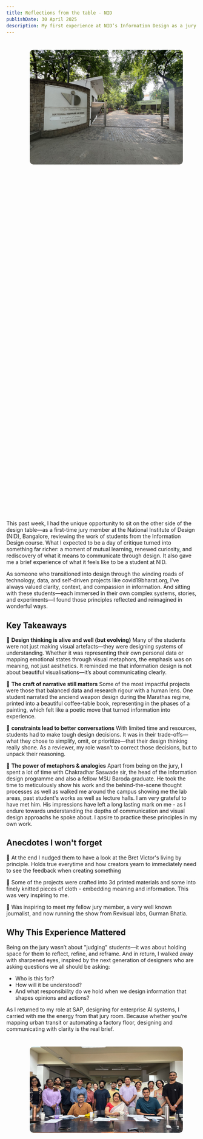 ```yaml
---
title: Reflections from the table - NID
publishDate: 30 April 2025
description: My first experience at NID’s Information Design as a jury
---
```


<ul class="collage">
  <li><img src="../../../assets/reflections/nid-jury-1.jpeg" alt="NID Bangalore campus entrance" loading="lazy"></li>
</ul>

This past week, I had the unique opportunity to sit on the other side of the design table—as a first-time jury member at the National Institute of Design (NID), Bangalore, reviewing the work of students from the Information Design course. What I expected to be a day of critique turned into something far richer: a moment of mutual learning, renewed curiosity, and rediscovery of what it means to communicate through design. It also gave me a brief experience of what it feels like to be a student at NID.

As someone who transitioned into design through the winding roads of technology, data, and self-driven projects like covid19bharat.org, I’ve always valued clarity, context, and compassion in information. And sitting with these students—each immersed in their own complex systems, stories, and experiments—I found those principles reflected and reimagined in wonderful ways.

## Key Takeaways

🔹 **Design thinking is alive and well (but evolving)**
Many of the students were not just making visual artefacts—they were designing systems of understanding. Whether it was representing their own personal data or mapping emotional states through visual metaphors, the emphasis was on meaning, not just aesthetics. It reminded me that information design is not about beautiful visualisations—it’s about communicating clearly.

🔹 **The craft of narrative still matters**
Some of the most impactful projects were those that balanced data and research rigour with a human lens. One student narrated the anciend weapon design during the Marathas regime, printed into a beautiful coffee-table book, representing in the phases of a painting, which felt like a poetic move that turned information into experience.

🔹 **constraints lead to better conversations**
With limited time and resources, students had to make tough design decisions. It was in their trade-offs—what they chose to simplify, omit, or prioritize—that their design thinking really shone. As a reviewer, my role wasn’t to correct those decisions, but to unpack their reasoning.

🔹 **The power of metaphors & analogies**
Apart from being on the jury, I spent a lot of time with Chakradhar Saswade sir, the head of the information design programme and also a fellow MSU Baroda graduate. He took the time to meticulously show his work and the behind-the-scene thought processes as well as walked me around the campus showing me the lab areas, past student's works as well as lecture halls. I am very grateful to have met him. His impressions have left a long lasting mark on me - as I endure towards understanding the depths of communication and visual design approachs he spoke about. I apsire to practice these principles in my own work.

## Anecdotes I won't forget

💬 At the end I nudged them to have a look at the Bret Victor's living by principle. Holds true everytime and how creators yearn to immediately need to see the feedback when creating something

🎯 Some of the projects were crafted into 3d printed materials and some into finely knitted pieces of cloth - embedding meaning and information. This was very inspiring to me.

🤌 Was inspiring to meet my fellow jury member, a very well known journalist, and now running the show from Revisual labs, Gurman Bhatia.

## Why This Experience Mattered

Being on the jury wasn’t about "judging" students—it was about holding space for them to reflect, refine, and reframe. And in return, I walked away with sharpened eyes, inspired by the next generation of designers who are asking questions we all should be asking:

- Who is this for?
- How will it be understood?
- And what responsibility do we hold when we design information that shapes opinions and actions?

As I returned to my role at SAP, designing for enterprise AI systems, I carried with me the energy from that jury room. Because whether you’re mapping urban transit or automating a factory floor, designing and communicating with clarity is the real brief.

<style>
  ul.collage {
    list-style: none;
    display: flex;
    flex-wrap: wrap;
    margin: 2vmin;
  }

    .collage > li {
      height: 40vh;
      flex-grow: 1;
      margin: 2vmin;
    }

  .collage > li:last-child {
    flex-grow: 10;
  }

  .collage img,
  .collage video {
    max-height: 100%;
    min-width: 100%;
    object-fit: cover;
    vertical-align: bottom;
    border-radius: 1vmin;
  }

  @media (max-aspect-ratio: 1/1) {
    .collage > li { height: 30vh; }
  }

  @media (max-height: 480px) {
    .collage > li {
      height: 80vh;
    }
  }

  // Smaller screens in portrait

  @media (max-aspect-ratio: 1/1) and (max-width: 480px) {
    ul.collage {
      flex-direction: row;
    }

    .collage > li {
      height: auto;
      width: 100%;
    }
    .collage img,
    .collage video {
      width: 100%;
      max-height: 75vh;
      min-width: 0;
    }
  }
</style>

<ul class="collage">
  <li><img src="../../../assets/reflections/nid-jury-2.jpeg" alt="A Toyota Previa covered in graffiti" loading="lazy"></li>
  <li><img src="../../../assets/reflections/nid-jury-3.jpeg" alt="A Toyota Previa covered in graffiti" loading="lazy"></li>
  <li></li>
</ul>

